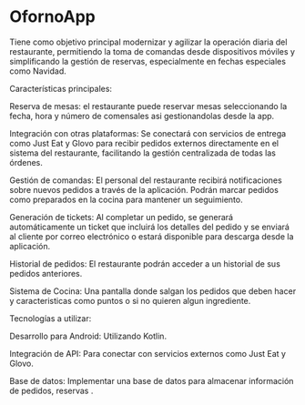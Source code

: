 # OfornoApp
Tiene como objetivo principal modernizar y agilizar la operación diaria del restaurante, permitiendo la toma de comandas desde dispositivos móviles y simplificando la gestión de reservas, especialmente en fechas especiales como Navidad.

Características principales:

Reserva de mesas: el restaurante puede reservar mesas seleccionando la fecha, hora y número de comensales asi gestionandolas desde la app.

Integración con otras plataformas: Se conectará con servicios de entrega como Just Eat y Glovo para recibir pedidos externos directamente en el sistema del restaurante, facilitando la gestión centralizada de todas las órdenes.

Gestión de comandas: El personal del restaurante recibirá notificaciones sobre nuevos pedidos a través de la aplicación. Podrán marcar pedidos como preparados en la cocina para mantener un seguimiento.

Generación de tickets: Al completar un pedido, se generará automáticamente un ticket que incluirá los detalles del pedido y se enviará al cliente por correo electrónico o estará disponible para descarga desde la aplicación.

Historial de pedidos: El restaurante podrán acceder a un historial de sus pedidos anteriores.

Sistema de Cocina: Una pantalla donde salgan los pedidos que deben hacer y  caracteristicas como puntos o si no quieren algun ingrediente.

Tecnologías a utilizar:

Desarrollo para Android: Utilizando Kotlin.

Integración de API: Para conectar con servicios externos como Just Eat y Glovo.

Base de datos: Implementar una base de datos para almacenar información de pedidos, reservas .
